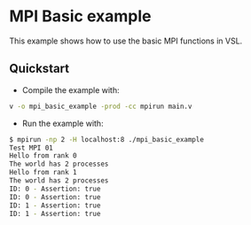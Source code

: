 # MPI Basic example

This example shows how to use the basic MPI functions in VSL.

## Quickstart

- Compile the example with:

```bash
v -o mpi_basic_example -prod -cc mpirun main.v
```

- Run the example with:

```bash
$ mpirun -np 2 -H localhost:8 ./mpi_basic_example
Test MPI 01
Hello from rank 0
The world has 2 processes
Hello from rank 1
The world has 2 processes
ID: 0 - Assertion: true
ID: 0 - Assertion: true
ID: 1 - Assertion: true
ID: 1 - Assertion: true
```
